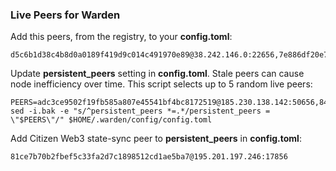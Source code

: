 ### Live Peers for Warden

Add this peers, from the registry, to your **config.toml**:

```
d5c6b1d38c4b8d0a0189f419d9c014c491970e89@38.242.146.0:22656,7e886df20e746a360ddc22e622ae9448089bde40@49.12.129.31:26656,4eebb0b81c59639f9c82de3525de18fcfc55318e@5.9.116.21:27356,613618d03df1d0ba758a96e5147582061d3c23af@168.119.31.198:56296,138bad4352cf479948c180e04f350a1bf7366c33@194.163.181.101:41656,3571bdcc38d70fae8fd042cd83988df4119da4b9@152.53.121.42:27656,17e3cf06667e1a32892c7f191cbd10dfafff27e6@45.145.42.149:18656,00c0b45d650def885fcbcc0f86ca515eceede537@152.53.18.245:19656,cb77ec96c1755c600f07ea057b0b8bd9b637c0e3@81.31.197.120:50656
```

Update **persistent_peers** setting in **config.toml**. Stale peers can cause node inefficiency over time. This script selects up to 5 random live peers:

```
PEERS=adc3ce9502f19fb585a807e45541bf4bc8172519@185.230.138.142:50656,8405984f8a96676bce6f45fee80ca65e42ae6511@65.109.69.117:10656,8a3bde424363d40264f5ea7fc4626108472cd9fd@65.108.227.207:16656,29f4d620e763800883e0a1cd9484ae13c26edd60@95.217.35.179:50156,3a01ed56372852ff30576d39a2b624b3d047932f@65.108.100.31:27756,1b364274f2327ff55c1e5a11566b4e9789dcef82@94.130.143.122:30656
sed -i.bak -e "s/^persistent_peers *=.*/persistent_peers = \"$PEERS\"/" $HOME/.warden/config/config.toml
```

Add Citizen Web3 state-sync peer to **persistent_peers** in **config.toml**:

```
81ce7b70b2fbef5c33fa2d7c1898512cd1ae5ba7@195.201.197.246:17856
```
